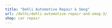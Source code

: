 ```yaml
---
title: "Dehli Automotive Repair & Smog"
url: /delhi/dehli-automotive-repair-and-smog-3/
shop: car repair
---
```

